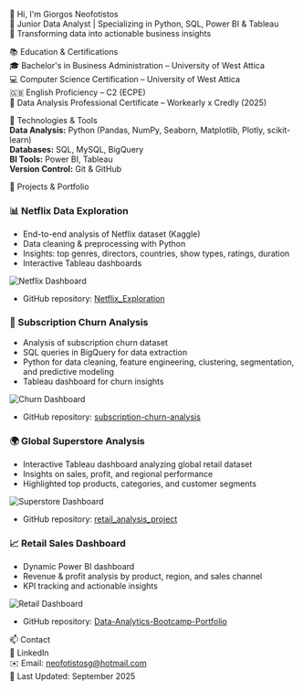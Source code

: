 👋 Hi, I'm Giorgos Neofotistos  
🎯 Junior Data Analyst | Specializing in Python, SQL, Power BI & Tableau  
🚀 Transforming data into actionable business insights  

📚 Education & Certifications  
🎓 Bachelor's in Business Administration – University of West Attica  
💻 Computer Science Certification – University of West Attica  
🇬🇧 English Proficiency – C2 (ECPE)  
🧠 Data Analysis Professional Certificate – Workearly x Credly (2025)  

🔧 Technologies & Tools  
**Data Analysis:** Python (Pandas, NumPy, Seaborn, Matplotlib, Plotly, scikit-learn)  
**Databases:** SQL, MySQL, BigQuery  
**BI Tools:** Power BI, Tableau  
**Version Control:** Git & GitHub  

📂 Projects & Portfolio  

### 📊 Netflix Data Exploration
- End-to-end analysis of Netflix dataset (Kaggle)  
- Data cleaning & preprocessing with Python  
- Insights: top genres, directors, countries, show types, ratings, duration  
- Interactive Tableau dashboards  

![Netflix Dashboard](https://github.com/GiorgosNeofotistos/GiorgosNeofotistos/blob/main/screenshots/netflix_dashboard.png)  

- GitHub repository: [Netflix_Exploration](https://github.com/GiorgosNeofotistos/Netflix_Exploration)  

### 🐍 Subscription Churn Analysis
- Analysis of subscription churn dataset  
- SQL queries in BigQuery for data extraction  
- Python for data cleaning, feature engineering, clustering, segmentation, and predictive modeling  
- Tableau dashboard for churn insights  

![Churn Dashboard](https://github.com/GiorgosNeofotistos/GiorgosNeofotistos/blob/main/screenshots/churn_dashboard.png)  

- GitHub repository: [subscription-churn-analysis](https://github.com/GiorgosNeofotistos/subscription-churn-analysis)  

### 🌍 Global Superstore Analysis
- Interactive Tableau dashboard analyzing global retail dataset  
- Insights on sales, profit, and regional performance  
- Highlighted top products, categories, and customer segments  

![Superstore Dashboard](https://github.com/GiorgosNeofotistos/GiorgosNeofotistos/blob/main/screenshots/superstore_dashboard.png)  

- GitHub repository: [retail_analysis_project](https://github.com/GiorgosNeofotistos/retail_analysis_project)  

### 📈 Retail Sales Dashboard
- Dynamic Power BI dashboard  
- Revenue & profit analysis by product, region, and sales channel  
- KPI tracking and actionable insights  

![Retail Dashboard](https://github.com/GiorgosNeofotistos/GiorgosNeofotistos/blob/main/screenshots/retail_dashboard.png)  

- GitHub repository: [Data-Analytics-Bootcamp-Portfolio](https://github.com/GiorgosNeofotistos/Data-Analytics-Bootcamp-Portfolio)  

📫 Contact  
🔗 LinkedIn  
✉️ Email: neofotistosg@hotmail.com  
📅 Last Updated: September 2025

